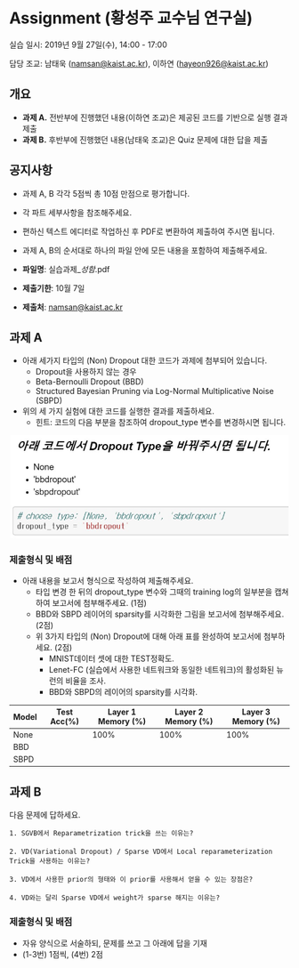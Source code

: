 # Assignment (황성주 교수님 연구실)

실습 일시: 2019년 9월 27일(수), 14:00 - 17:00

담당 조교: 남태욱 (namsan@kaist.ac.kr), 이하연 (hayeon926@kaist.ac.kr)

## 개요
* **과제 A.** 전반부에 진행했던 내용(이하연 조교)은 제공된 코드를 기반으로 실행 결과 제출
* **과제 B.** 후반부에 진행했던 내용(남태욱 조교)은 Quiz 문제에 대한 답을 제출 

## 공지사항
* 과제 A, B 각각 5점씩 총 10점 만점으로 평가합니다.
* 각 파트 세부사항을 참조해주세요. 
* 편하신 텍스트 에디터로 작업하신 후 PDF로 변환하여 제출하여 주시면 됩니다.
* 과제 A, B의 순서대로 하나의 파일 안에 모든 내용을 포함하여 제출해주세요.

* **파일명**: 실습과제_*성함*.pdf
* **제출기한**: 10월 7일
* **제출처**: namsan@kaist.ac.kr

## 과제 A

* 아래 세가지 타입의 (Non) Dropout 대한 코드가 과제에 첨부되어 있습니다.
	* Dropout을 사용하지 않는 경우
	* Beta-Bernoulli Dropout (BBD)
	* Structured Bayesian Pruning via Log-Normal Multiplicative Noise (SBPD)
* 위의 세 가지 실험에 대한 코드를 실행한 결과를 제출하세요.
	* 힌트: 코드의 다음 부분을 참조하여 dropout_type 변수를 변경하시면 됩니다. 

<p align="center"><img src="./fig.jpg" width="500"></p>

	

### 제출형식 및 배점

* 아래 내용을 보고서 형식으로 작성하여 제출해주세요.
	* 타입 변경 한 뒤의 dropout_type 변수와 그때의 training log의 일부분을 캡쳐하여 보고서에 첨부해주세요. (1점)
	* BBD와 SBPD 레이어의 sparsity를 시각화한 그림을 보고서에 첨부해주세요. (2점)
	* 위 3가지 타입의 (Non) Dropout에 대해 아래 표를 완성하여 보고서에 첨부하세요. (2점)
		* MNIST데이터 셋에 대한 TEST정확도.
		* Lenet-FC (실습에서 사용한 네트워크와 동일한 네트워크)의 활성화된 뉴런의 비율을 조사.
		* BBD와 SBPD의 레이어의 sparsity를 시각화.

| Model | Test Acc(%) | Layer 1 Memory (%) | Layer 2 Memory (%) | Layer 3 Memory (%) |
|-------|-------------|--------------------|--------------------|--------------------|
| None  |             | 100%               | 100%               | 100%               |
| BBD   |             |                    |                    |                    |
| SBPD  |             |                    |                    |                    |



## 과제 B

다음 문제에 답하세요.

	1. SGVB에서 Reparametrization trick을 쓰는 이유는?
	
	2. VD(Variational Dropout) / Sparse VD에서 Local reparameterization Trick을 사용하는 이유는?

	3. VD에서 사용한 prior의 형태와 이 prior를 사용해서 얻을 수 있는 장점은?
	
	4. VD와는 달리 Sparse VD에서 weight가 sparse 해지는 이유는?
	

### 제출형식 및 배점
* 자유 양식으로 서술하되, 문제를 쓰고 그 아래에 답을 기재
* (1-3번) 1점씩, (4번) 2점 
